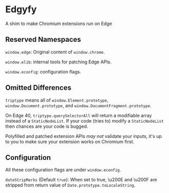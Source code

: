 # Edgyfy

A shim to make Chromium extensions run on Edge

## Reserved Namespaces

`window.edge`: Original content of `window.chrome`.

`window.elib`: internal tools for patching Edge APIs.

`window.econfig`: configuration flags.

## Omitted Differences

`triptype` means all of `window.Element.prototype`, `window.Document.prototype`,
and `window.DocumentFragment.prototype`.

On Edge 40, `triptype.querySelectorAll` will return a modifiable array instead
of a `StaticNodeList`. If your code (tries to) modify a `StaticNodeList` then
chances are your code is bugged.

Polyfilled and patched extension APIs *may not* validate your inputs, it's up
to you to make sure your extension works on Chromium first.

## Configuration

All these configuration flags are under `window.econfig`.

`dateStripMarks` (Default `true`): When set to true, \u200E and \u200F are
stripped from return value of `Date.prototype.toLocaleString`.
